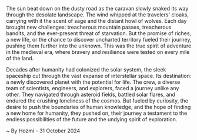 
The sun beat down on the dusty road as the caravan slowly snaked its way through the desolate landscape. The wind whipped at the travelers' cloaks, carrying with it the scent of sage and the distant howl of wolves. Each day brought new challenges: treacherous mountain passes, treacherous bandits, and the ever-present threat of starvation. But the promise of riches, a new life, or the chance to discover uncharted territory fueled their journey, pushing them further into the unknown. This was the true spirit of adventure in the medieval era, where bravery and resilience were tested on every mile of the land.

Decades after humanity had colonized the solar system, the sleek spaceship cut through the vast expanse of interstellar space. Its destination: a newly discovered planet with the potential for life. The crew, a diverse team of scientists, engineers, and explorers, faced a journey unlike any other. They navigated through asteroid fields, battled solar flares, and endured the crushing loneliness of the cosmos. But fueled by curiosity, the desire to push the boundaries of human knowledge, and the hope of finding a new home for humanity, they pushed on, their journey a testament to the endless possibilities of the future and the undying spirit of exploration. 

~ By Hozmi - 31 October 2024
